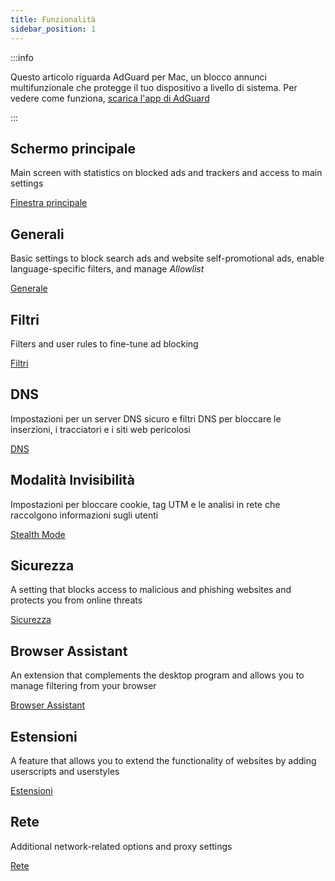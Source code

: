 ```yaml
---
title: Funzionalità
sidebar_position: 1
---
```


:::info

Questo articolo riguarda AdGuard per Mac, un blocco annunci multifunzionale che protegge il tuo dispositivo a livello di sistema. Per vedere come funziona, [scarica l'app di AdGuard](https://agrd.io/download-kb-adblock)

:::

## Schermo principale

Main screen with statistics on blocked ads and trackers and access to main settings

[Finestra principale](/adguard-for-mac/features/main.md)

## Generali

Basic settings to block search ads and website self-promotional ads, enable language-specific filters, and manage _Allowlist_

[Generale](/adguard-for-mac/features/general.md)

## Filtri

Filters and user rules to fine-tune ad blocking

[Filtri](/adguard-for-mac/features/filters.md)

## DNS

Impostazioni per un server DNS sicuro e filtri DNS per bloccare le inserzioni, i tracciatori e i siti web pericolosi

[DNS](/adguard-for-mac/features/dns.md)

## Modalità Invisibilità

Impostazioni per bloccare cookie, tag UTM e le analisi in rete che raccolgono informazioni sugli utenti

[Stealth Mode](/adguard-for-mac/features/stealth.md)

## Sicurezza

A setting that blocks access to malicious and phishing websites and protects you from online threats

[Sicurezza](/adguard-for-mac/features/security.md)

## Browser Assistant

An extension that complements the desktop program and allows you to manage filtering from your browser

[Browser Assistant](/adguard-for-mac/features/browser-assistant.md)

## Estensioni

A feature that allows you to extend the functionality of websites by adding userscripts and userstyles

[Estensioni](/adguard-for-mac/features/extensions.md)

## Rete

Additional network-related options and proxy settings

[Rete](/adguard-for-mac/features/network.md)
